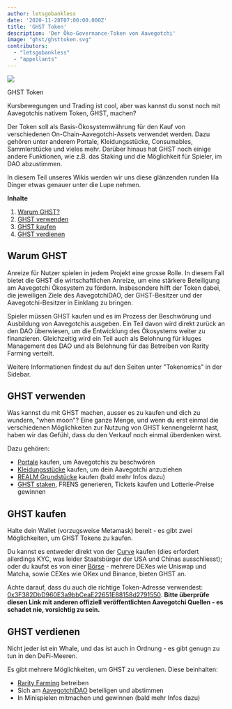 ```yaml
---
author: letsgobankless
date: '2020-11-28T07:00:00.000Z'
title: 'GHST Token'
description: 'Der Öko-Governance-Token von Aavegotchi'
image: "ghst/ghsttoken.svg"
contributors:
  - "letsgobankless"
  - "appellants"
---
```


<div class="headerImageContainer">
<img class="headerImage" src="/ghst/ghst.gif">
<p class="headerImageText">GHST Token</p>
</div>

Kursbewegungen und Trading ist cool, aber was kannst du sonst noch mit Aavegotchis nativem Token, GHST, machen?

Der Token soll als Basis-Ökosystemwährung für den Kauf von verschiedenen On-Chain-Aavegotchi-Assets verwendet werden. Dazu gehören unter anderem Portale, Kleidungsstücke, Consumables, Sammlerstücke und vieles mehr. Darüber hinaus hat GHST noch einige andere Funktionen, wie z.B. das Staking und die Möglichkeit für Spieler, im DAO abzustimmen.

In diesem Teil unseres Wikis werden wir uns diese glänzenden runden lila Dinger etwas genauer unter die Lupe nehmen.

<div class="contentsBox">

**Inhalte**

<ol>
<li><a href=#why-ghst>Warum GHST?</a></li>
<li><a href=#using-ghst>GHST verwenden</a></li>
<li><a href=#buying-ghst>GHST kaufen</a></li>
<li><a href=#earning-ghst>GHST verdienen</a></li>
</ol>

</div>

## Warum GHST
Anreize für Nutzer spielen in jedem Projekt eine grosse Rolle. In diesem Fall bietet die GHST die wirtschaftlichen Anreize, um eine stärkere Beteiligung am Aavegotchi Ökosystem zu fördern. Insbesondere hilft der Token dabei, die jeweiligen Ziele des AavegotchiDAO, der GHST-Besitzer und der Aavegotchi-Besitzer in Einklang zu bringen.

Spieler müssen GHST kaufen und es im Prozess der Beschwörung und Ausbildung von Aavegotchis ausgeben. Ein Teil davon wird direkt zurück an den DAO überwiesen, um die Entwicklung des Ökosystems weiter zu finanzieren. Gleichzeitig wird ein Teil auch als Belohnung für kluges Management des DAO und als Belohnung für das Betreiben von Rarity Farming verteilt.

Weitere Informationen findest du auf den Seiten unter "Tokenomics" in der Sidebar.

## GHST verwenden
Was kannst du mit GHST machen, ausser es zu kaufen und dich zu wundern, "when moon"? Eine ganze Menge, und wenn du erst einmal die verschiedenen Möglichkeiten zur Nutzung von GHST kennengelernt hast, haben wir das Gefühl, dass du den Verkauf noch einmal überdenken wirst.

Dazu gehören:

* [Portale](https://wiki.aavegotchi.com/portals) kaufen, um Aavegotchis zu beschwören
* [Kleidungsstücke](https://wiki.aavegotchi.com/wearables) kaufen, um dein Aavegotchi anzuziehen
* [REALM Grundstücke](https://wiki.aavegotchi.com/metaverse)</a> kaufen (bald mehr Infos dazu)
* [GHST staken](https://wiki.aavegotchi.com/en/staking), FRENS generieren, Tickets kaufen und Lotterie-Preise gewinnen

## GHST kaufen
Halte dein Wallet (vorzugsweise Metamask) bereit - es gibt zwei Möglichkeiten, um GHST Tokens zu kaufen.

Du kannst es entweder direkt von der [Curve](https://aavegotchi.com/curve) kaufen (dies erfordert allerdings KYC, was leider Staatsbürger der USA und Chinas ausschliesst); oder du kaufst es von einer [Börse](https://www.coingecko.com/en/coins/aavegotchi#markets) - mehrere DEXes wie Uniswap und Matcha, sowie CEXes wie OKex und Binance, bieten GHST an.

Achte darauf, dass du auch die richtige Token-Adresse verwendest: [0x3F382DbD960E3a9bbCeaE22651E88158d2791550](https://etherscan.io/token/0x3F382DbD960E3a9bbCeaE22651E88158d2791550). **Bitte überprüfe diesen Link mit anderen offiziell veröffentlichten Aavegotchi Quellen - es schadet nie, vorsichtig zu sein.**

## GHST verdienen
Nicht jeder ist ein Whale, und das ist auch in Ordnung - es gibt genugn zu tun in den DeFi-Meeren.

Es gibt mehrere Möglichkeiten, um GHST zu verdienen. Diese beinhalten:

* [Rarity Farming](https://wiki.aavegotchi.com/en/rarity-farming) betreiben
* Sich am [AavegotchiDAO](https://wiki.aavegotchi.com/en/dao) beteiligen und abstimmen
* In Minispielen mitmachen und gewinnen (bald mehr Infos dazu)




